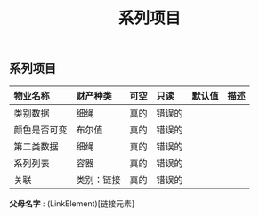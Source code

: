 ﻿---
title: 系列项目
second_title: Aspose.Cells Cloud Documen
type: docs
url: /zh/specification/model/seriesitems/
description: Aspose.Cells 云模型规范：SeriesItems。轻松处理 Excel 和其他电子表格文档，具有打开、生成、编辑、拆分、合并、比较和转换等功能
weight: 50
---
## **系列项目**

 

|物业名称|财产种类|可空|只读|默认值|描述|
|:- |:- |:- |:- |:- |:- |
|类别数据|细绳|真的|错误的|||
|颜色是否可变|布尔值|真的|错误的|||
|第二类数据|细绳|真的|错误的|||
|系列列表|容器|真的|错误的|||
|关联|类别：链接|真的|错误的|||

**父母名字** : (LinkElement)[链接元素]